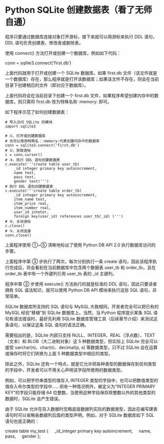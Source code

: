 # Python SQLite 创建数据表（看了无师自通）

程序只要通过数据库连接对象打开游标，接下来就可以用游标来执行 DDL 语句，DDL 语句负责创建表、修改表或删除表。

使用 connect() 方法打开或创建一个数据库，例如如下代码：

conn = sqlite3.connect('first.db')

上面代码就用于打开或创建一个 SQLite 数据库。如果 first.db 文件（该文件就是一个数据库）存在，那么程序就是打开该数据库；如果该文件不存在，则会在当前目录下创建相应的文件（即对应于数据库）。

上面代码将会在当前目录下创建一个 first.db 文件，如果程序希望创建内存中的数据库，则只需将 first.db 改为特殊名称 :memory: 即可。

如下程序示范了如何创建数据表：

```
# 导入访问 SQLite 的模块
import sqlite3

# ①、打开或创建数据库
# 也可以使用特殊名：:memory:代表创建内存中的数据库
conn = sqlite3.connect('first.db')
# ②、获取游标
c = conn.cursor()
# ③、执行 DDL 语句创建数据表
c.execute('''create table user_tb(
    _id integer primary key autoincrement,
    name text,
    pass text,
    gender text)''')
# 执行 DDL 语句创建数据表
c.execute('''create table order_tb(
    _id integer primary key autoincrement,
    item_name text,
    item_price real,
    item_number real,
    user_id inteter,
    foreign key(user_id) references user_tb(_id) )''')
# ④、关闭游标
c.close()
# ⑤、关闭连接
conn.close()
```

上面程序使用 ①~⑤ 清晰地标出了使用 Python DB API 2.0 执行数据库访问的步骤。

上面程序中第 ③ 步执行了两次，每次分别执行一条 create 语句，因此该程序执行完成后，将会看到在当前数据库中包含两个数据表 user_tb 和 order_tb，且在 order_tb 表中有一个外键列引用 user_tb 表的 _id 主键列。

程序中第 ③ 步使用 execute() 方法执行的就是标准的 DDL 语句，因此只要读者拥有 SQL 语法知识，就可以使用 Python DB API 模块来执行这些 SQL 语句，非常简单。

SQLite 数据库所支持的 SQL 语句与 MySQL 大致相同，开发者完全可以把已有的 MySQL 经验“移植”到 SQLite 数据库上。当然，当 Python 程序提示某条 SQL 语句有语法错误时，最好先利用 SQLite 数据库管理工具（后续章节介绍）来测试这条语句，以保证这条 SQL 语句的语法正确。

需要指出的是，SQLite 内部只支持 NULL、INTEGER、REAL（浮点数）、TEXT（文本）和 BLOB（大二进制对象）这 5 种数据类型，但实际上 SQLite 完全可以接受 varchar(n)、char(n)、decimal(p, s) 等数据类型，只不过 SQLite 会在运算或保存时将它们转换为上面 5 种数据类型中相应的类型。

除此之外，SQLite 还有一个特点，就是它允许把各种类型的数据保存到任何类型的字段中，开发者可以不用关心声明该字段所使用的数据类型。

例如，可以把字符串类型的值存入 INTEGER 类型的字段中，也可以把数值类型的值存入布尔类型的字段中……但有一种情况例外，被定义为“INTEGER PRIMARY KEY”的字段只能存储 64 位整数，当使用这种字段保存除整数以外的其他类型的数据时，SQLite 会产生错误。

由于 SQLite 允许在存入数据时忽略底层数据列实际的数据类型，因此在编写建表语句时可以省略各数据列后面的类型声明。例如，对于 SQLite 数据库如下 SQL 语句也是正确的：

create table my_test
{
    _id_integer primary key autoincrement,
    name,
    pass,
    gender
};